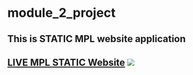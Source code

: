 # module_2_project
<h2>This is STATIC MPL  website application<h2>
 <a href="https://jammy12345.github.io/module_2_project/" alt="Currency Convertor">LIVE MPL STATIC Website</a>
<img src="images/Landing.png">
